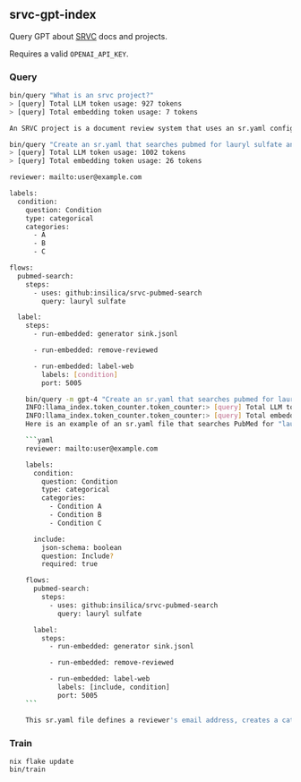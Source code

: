 ## srvc-gpt-index

Query GPT about [SRVC](https://docs.syrev.com) docs and projects.

Requires a valid `OPENAI_API_KEY`.

### Query

```bash
bin/query "What is an srvc project?"
> [query] Total LLM token usage: 927 tokens
> [query] Total embedding token usage: 7 tokens

An SRVC project is a document review system that uses an sr.yaml configuration file to specify labels, review flows, and other parameters. It allows for collaboration between reviewers by using a git repository for the project directory and merging sink files.
```

```bash
bin/query "Create an sr.yaml that searches pubmed for lauryl sulfate and labels conditions. Omit code-block."
> [query] Total LLM token usage: 1002 tokens
> [query] Total embedding token usage: 26 tokens

reviewer: mailto:user@example.com

labels:
  condition:
    question: Condition
    type: categorical
    categories:
      - A
      - B
      - C

flows:
  pubmed-search:
    steps:
      - uses: github:insilica/srvc-pubmed-search
        query: lauryl sulfate

  label:
    steps:
      - run-embedded: generator sink.jsonl

      - run-embedded: remove-reviewed

      - run-embedded: label-web
        labels: [condition]
        port: 5005
```

```bash
    bin/query -m gpt-4 "Create an sr.yaml that searches pubmed for lauryl sulfate and labels conditions."
    INFO:llama_index.token_counter.token_counter:> [query] Total LLM token usage: 1138 tokens
    INFO:llama_index.token_counter.token_counter:> [query] Total embedding token usage: 20 tokens
    Here is an example of an sr.yaml file that searches PubMed for "lauryl sulfate" and labels the documents with a categorical label for conditions:

    ```yaml
    reviewer: mailto:user@example.com

    labels:
      condition:
        question: Condition
        type: categorical
        categories:
          - Condition A
          - Condition B
          - Condition C

      include:
        json-schema: boolean
        question: Include?
        required: true

    flows:
      pubmed-search:
        steps:
          - uses: github:insilica/srvc-pubmed-search
            query: lauryl sulfate

      label:
        steps:
          - run-embedded: generator sink.jsonl

          - run-embedded: remove-reviewed

          - run-embedded: label-web
            labels: [include, condition]
            port: 5005
    ```

    This sr.yaml file defines a reviewer's email address, creates a categorical label for conditions with three example categories, and a boolean label for inclusion. It also defines two flows: one for searching PubMed with the query "lauryl sulfate" and another for labeling the documents with the defined labels.
```


### Train

```
nix flake update
bin/train
```

